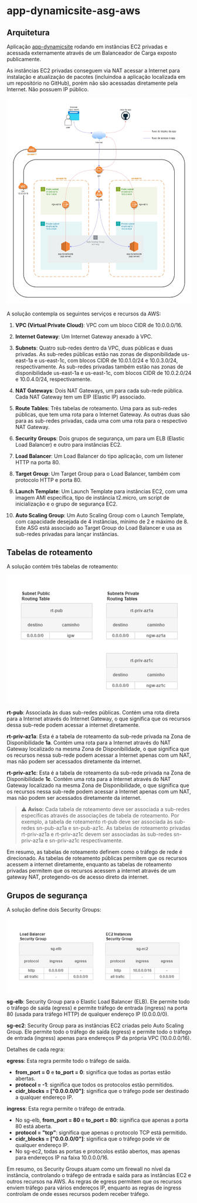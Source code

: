 # app-dynamicsite-asg-aws

## Arquitetura

Aplicação [app-dynamicsite](https://github.com/kledsonhugo/app-dynamicsite) rodando em instâncias EC2 privadas e acessada externamente através de um Balanceador de Carga exposto publicamente.

As instâncias EC2 privadas conseguem via NAT acessar a Internet para instalação e atualização de pacotes (incluindoa a aplicação localizada em um repositório no GitHub), porém não são acessadas diretamente pela Internet. Não possuem IP público.

![Desenho da solução](./images/arquitetura.jpg)

A solução contempla os seguintes serviços e recursos da AWS:

1. **VPC (Virtual Private Cloud)**: VPC com um bloco CIDR de 10.0.0.0/16.

2. **Internet Gateway**: Um Internet Gateway anexado à VPC.

3. **Subnets**: Quatro sub-redes dentro da VPC, duas públicas e duas privadas. As sub-redes públicas estão nas zonas de disponibilidade us-east-1a e us-east-1c, com blocos CIDR de 10.0.1.0/24 e 10.0.3.0/24, respectivamente. As sub-redes privadas também estão nas zonas de disponibilidade us-east-1a e us-east-1c, com blocos CIDR de 10.0.2.0/24 e 10.0.4.0/24, respectivamente.

4. **NAT Gateways**: Dois NAT Gateways, um para cada sub-rede pública. Cada NAT Gateway tem um EIP (Elastic IP) associado.

5. **Route Tables**: Três tabelas de roteamento. Uma para as sub-redes públicas, que tem uma rota para o Internet Gateway. As outras duas são para as sub-redes privadas, cada uma com uma rota para o respectivo NAT Gateway.

6. **Security Groups**: Dois grupos de segurança, um para um ELB (Elastic Load Balancer) e outro para instâncias EC2.

7. **Load Balancer**: Um Load Balancer do tipo aplicação, com um listener HTTP na porta 80.

8. **Target Group**: Um Target Group para o Load Balancer, também com protocolo HTTP e porta 80.

9. **Launch Template**: Um Launch Template para instâncias EC2, com uma imagem AMI específica, tipo de instância t2.micro, um script de inicialização e o grupo de segurança EC2.

10. **Auto Scaling Group**: Um Auto Scaling Group com o Launch Template, com capacidade desejada de 4 instâncias, mínimo de 2 e máximo de 8. Este ASG está associado ao Target Group do Load Balancer e usa as sub-redes privadas para lançar instâncias.

## Tabelas de roteamento

A solução contém três tabelas de roteamento:

![Tabelas de roteamento](./images/rotas.jpg)

**rt-pub**: Associada às duas sub-redes públicas. Contém uma rota direta para a Internet através do Internet Gateway, o que significa que os recursos dessa sub-rede podem acessar a internet diretamente.

**rt-priv-az1a**: Esta é a tabela de roteamento da sub-rede privada na Zona de Disponibilidade **1a**. Contém uma rota para a Internet através do NAT Gateway localizado na mesma Zona de Disponibilidade, o que significa que os recursos nessa sub-rede podem acessar a Internet apenas com um NAT, mas não podem ser acessados diretamente da internet.

**rt-priv-az1c**: Esta é a tabela de roteamento da sub-rede privada na Zona de Disponibilidade **1c**. Contém uma rota para a Internet através do NAT Gateway localizado na mesma Zona de Disponibilidade, o que significa que os recursos nessa sub-rede podem acessar a Internet apenas com um NAT, mas não podem ser acessados diretamente da internet.

> :warning: **Aviso:** Cada tabela de roteamento deve ser associada a sub-redes específicas através de associações de tabela de roteamento. Por exemplo, a tabela de roteamento rt-pub deve ser associada às sub-redes sn-pub-az1a e sn-pub-az1c. As tabelas de roteamento privadas rt-priv-az1a e rt-priv-az1c devem ser associadas às sub-redes sn-priv-az1a e sn-priv-az1c respectivamente.

Em resumo, as tabelas de roteamento definem como o tráfego de rede é direcionado. As tabelas de roteamento públicas permitem que os recursos acessem a internet diretamente, enquanto as tabelas de roteamento privadas permitem que os recursos acessem a internet através de um gateway NAT, protegendo-os de acesso direto da internet.

## Grupos de segurança

A solução define dois Security Groups:

![Desenho da solução](./images/firewall.jpg)

**sg-elb**: Security Group para o Elastic Load Balancer (ELB). Ele permite todo o tráfego de saída (egress) e permite tráfego de entrada (ingress) na porta 80 (usada para tráfego HTTP) de qualquer endereço IP (0.0.0.0/0).

**sg-ec2**: Security Group para as instâncias EC2 criadas pelo Auto Scaling Group. Ele permite todo o tráfego de saída (egress) e permite todo o tráfego de entrada (ingress) apenas para endereços IP da própria VPC (10.0.0.0/16).

Detalhes de cada regra:

**egress**: Esta regra permite todo o tráfego de saída.
- **from_port = 0** e **to_port = 0**: significa que todas as portas estão abertas.
- **protocol = -1**: significa que todos os protocolos estão permitidos.
- **cidr_blocks = ["0.0.0.0/0"]**: significa que o tráfego pode ser destinado a qualquer endereço IP.

**ingress**: Esta regra permite o tráfego de entrada.
- No sg-elb, **from_port = 80** e **to_port = 80**: significa que apenas a porta 80 está aberta.
- **protocol = "tcp"**: significa que apenas o protocolo TCP está permitido.
- **cidr_blocks = ["0.0.0.0/0"]**: significa que o tráfego pode vir de qualquer endereço IP. 
- No sg-ec2, todas as portas e protocolos estão abertos, mas apenas para endereços IP na faixa 10.0.0.0/16.

Em resumo, os Security Groups atuam como um firewall no nível da instância, controlando o tráfego de entrada e saída para as instâncias EC2 e outros recursos na AWS. As regras de egress permitem que os recursos enviem tráfego para vários endereços IP, enquanto as regras de ingress controlam de onde esses recursos podem receber tráfego.